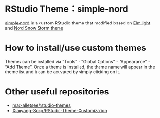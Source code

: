 # RStudio Theme：simple-nord
[simple-nord](https://raw.githubusercontent.com/sophychen79/rstheme/main/simple-nord.png) is a custom RStudio theme that modified based on [Elm light](https://raw.githubusercontent.com/sophychen79/rstheme/main/elm-light.png) and [Nord Snow Storm theme](https://raw.githubusercontent.com/sophychen79/rstheme/main/nord-snow-storm.png)

# How to install/use custom themes
Themes can be installed via “Tools” - “Global Options” - “Appearance” - “Add Theme”. Once a theme is installed, the theme name will appear in the theme list and it can be activated by simply clicking on it.

# Other useful repositories
- [max-alletsee/rstudio-themes](https://github.com/max-alletsee/rstudio-themes)
- [Xiaoyang-Song/RStudio-Theme-Customization](https://github.com/Xiaoyang-Song/RStudio-Theme-Customization)
